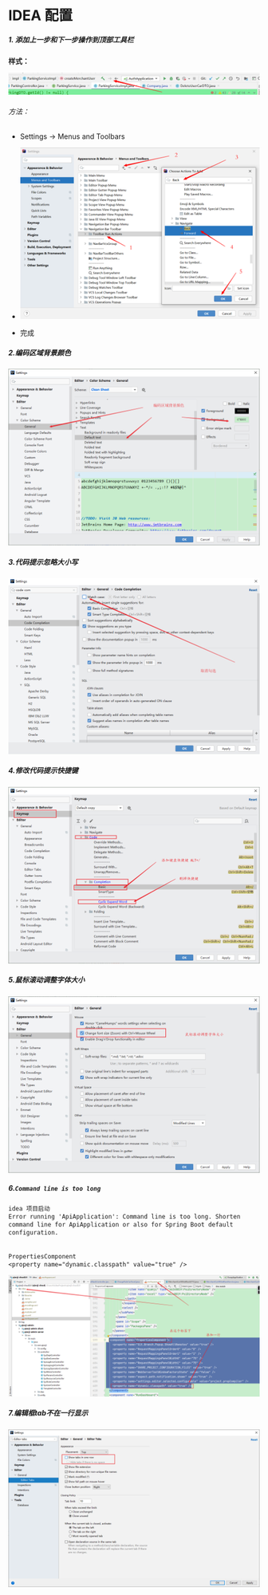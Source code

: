 # IDEA 配置



##### 1. 添加上一步和下一步操作到顶部工具栏

**样式：**

![1611286528125](.\配置.assets\1611286528125.png)

###### 方法：

- Settings -> Menus and Toolbars
- ![1611286582299](.\配置.assets\1611286582299.png)

- 完成

##### 2.编码区域背景颜色

![image-20210426150008586](配置.assets/image-20210426150008586.png)



##### 3.代码提示忽略大小写

![image-20210426151124439](配置.assets/image-20210426151124439.png)

##### 4.修改代码提示快捷键

![image-20210426151924720](配置.assets/image-20210426151924720.png)

##### 5.鼠标滚动调整字体大小

![image-20210426154402268](配置.assets/image-20210426154402268.png)

##### 6.`Command line is too long`

```
idea 项目启动
Error running 'ApiApplication': Command line is too long. Shorten command line for ApiApplication or also for Spring Boot default configuration.


PropertiesComponent
<property name="dynamic.classpath" value="true" />
```

![image-20210428163523675](配置.assets/image-20210428163523675.png)



##### 7.编辑框tab不在一行显示

![image-20210429100002707](配置.assets/image-20210429100002707.png)